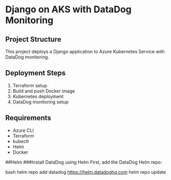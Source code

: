 # Django on AKS with DataDog Monitoring

## Project Structure

This project deploys a Django application to Azure Kubernetes Service with DataDog monitoring.

## Deployment Steps

1. Terraform setup
2. Build and push Docker image
3. Kubernetes deployment
4. DataDog monitoring setup

## Requirements

- Azure CLI
- Terraform
- kubectl
- Helm
- Docker


##Helm
###Install DataDog using Helm
First, add the DataDog Helm repo:

bash
helm repo add datadog https://helm.datadoghq.com
helm repo update